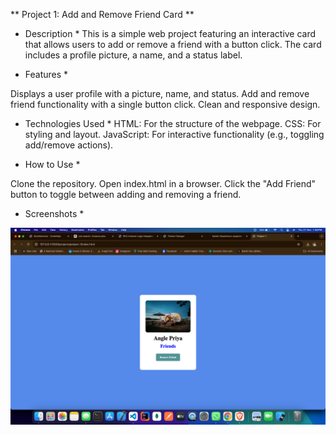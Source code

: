 ** Project 1: Add and Remove Friend Card **
* Description *
This is a simple web project featuring an interactive card that allows users to add or remove a friend with a button click. The card includes a profile picture, a name, and a status label.

* Features *

Displays a user profile with a picture, name, and status.
Add and remove friend functionality with a single button click.
Clean and responsive design.

* Technologies Used *
HTML: For the structure of the webpage.
CSS: For styling and layout.
JavaScript: For interactive functionality (e.g., toggling add/remove actions).

* How to Use * 

Clone the repository.
Open index.html in a browser.
Click the "Add Friend" button to toggle between adding and removing a friend.

* Screenshots *
<img src="./img/srcImg.png" alt="">
